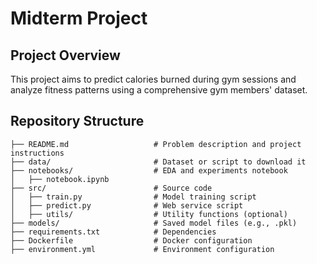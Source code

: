 # Midterm Project

## Project Overview
This project aims to predict calories burned during gym sessions and analyze fitness patterns using a comprehensive gym members' dataset.

## Repository Structure
```
├── README.md                   # Problem description and project instructions
├── data/                       # Dataset or script to download it
├── notebooks/                  # EDA and experiments notebook
│   ├── notebook.ipynb
├── src/                        # Source code
│   ├── train.py                # Model training script
│   ├── predict.py              # Web service script
│   ├── utils/                  # Utility functions (optional)
├── models/                     # Saved model files (e.g., .pkl)
├── requirements.txt            # Dependencies
├── Dockerfile                  # Docker configuration
├── environment.yml             # Environment configuration
```
